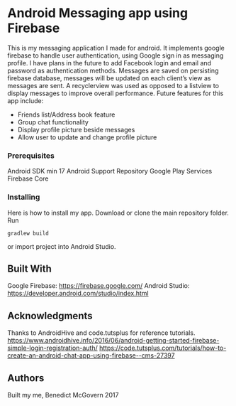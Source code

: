 # Android Messaging app using Firebase
This is my messaging application I made for android. It implements google firebase to handle user authentication, using Google sign in as messaging profile. I have plans in the future to add Facebook login and email and password as authentication methods. 
Messages are saved on persisting firebase database, messages will be updated on each client’s view as messages are sent. A recyclerview was used as opposed to a listview to display messages to improve overall performance.
Future features for this app include:
*	Friends list/Address book feature
*	Group chat functionality
*	Display profile picture beside messages
*	Allow user to update and change profile picture

### Prerequisites

Android SDK min 17
Android Support Repository
Google Play Services
Firebase Core


### Installing

Here is how to install my app.
Download or clone the main repository folder. Run 
```
gradlew build
```
or import project into Android Studio.

## Built With

Google Firebase: https://firebase.google.com/
Android Studio: https://developer.android.com/studio/index.html

## Acknowledgments

Thanks to AndroidHive and code.tutsplus for reference tutorials.
https://www.androidhive.info/2016/06/android-getting-started-firebase-simple-login-registration-auth/
https://code.tutsplus.com/tutorials/how-to-create-an-android-chat-app-using-firebase--cms-27397

## Authors

Built my me, Benedict McGovern 2017


